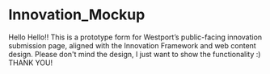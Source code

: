 # Innovation_Mockup
Hello Hello!! This is a prototype form for Westport’s public-facing innovation submission page, aligned with the Innovation Framework and web content design. Please don't mind the design, I just want to show the functionality :) THANK YOU!
